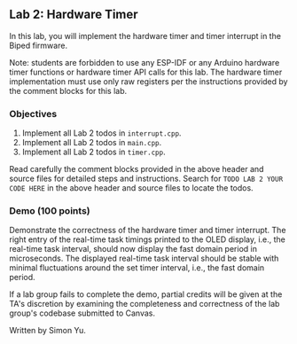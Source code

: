 ## Lab 2: Hardware Timer

In this lab, you will implement the hardware timer and timer interrupt in the Biped firmware.

Note: students are forbidden to use any ESP-IDF or any Arduino hardware timer functions or hardware timer API calls for this lab. The hardware timer implementation must use only raw registers per the instructions provided by the comment blocks for this lab.

### Objectives

1. Implement all Lab 2 todos in `interrupt.cpp`.
2. Implement all Lab 2 todos in `main.cpp`.
3. Implement all Lab 2 todos in `timer.cpp`.

Read carefully the comment blocks provided in the above header and source files for detailed steps and instructions. Search for `TODO LAB 2 YOUR CODE HERE` in the above header and source files to locate the todos.

### Demo (100 points)

Demonstrate the correctness of the hardware timer and timer interrupt. The right entry of the real-time task timings printed to the OLED display, i.e., the real-time task interval, should now display the fast domain period in microseconds. The displayed real-time task interval should be stable with minimal fluctuations around the set timer interval, i.e., the fast domain period.

If a lab group fails to complete the demo, partial credits will be given at the TA's discretion by examining the completeness and correctness of the lab group's codebase submitted to Canvas.

Written by Simon Yu.
